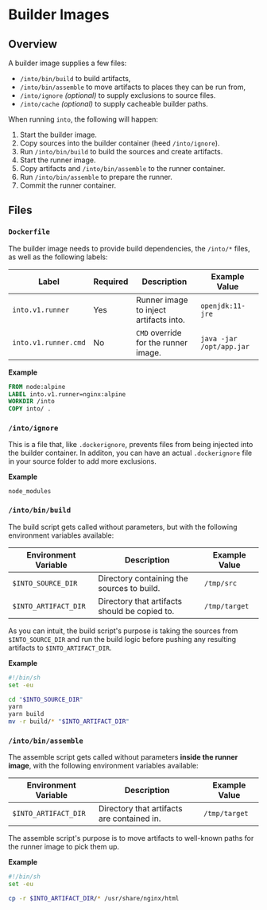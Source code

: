 # Builder Images

## Overview

A builder image supplies a few files:

- `/into/bin/build` to build artifacts,
- `/into/bin/assemble` to move artifacts to places they can be run from,
- `/into/ignore` _(optional)_ to supply exclusions to source files.
- `/into/cache` _(optional)_ to supply cacheable builder paths.

When running `into`, the following will happen:

1. Start the builder image.
2. Copy sources into the builder container (heed `/into/ignore`).
3. Run `/into/bin/build` to build the sources and create artifacts.
4. Start the runner image.
5. Copy artifacts and `/into/bin/assemble` to the runner container.
6. Run `/into/bin/assemble` to prepare the runner.
7. Commit the runner container.

## Files

### `Dockerfile`

The builder image needs to provide build dependencies, the `/into/*` files, as
well as the following labels:

| Label                | Required | Description                            | Example Value            |
| -------------------- | -------- | -------------------------------------- | ------------------------ |
| `into.v1.runner`     | Yes      | Runner image to inject artifacts into. | `openjdk:11-jre`         |
| `into.v1.runner.cmd` | No       | `CMD` override for the runner image.   | `java -jar /opt/app.jar` |

**Example**

```dockerfile
FROM node:alpine
LABEL into.v1.runner=nginx:alpine
WORKDIR /into
COPY into/ .
```

### `/into/ignore`

This is a file that, like `.dockerignore`, prevents files from being injected
into the builder container. In additon, you can have an actual `.dockerignore`
file in your source folder to add more exclusions.

**Example**

```dockerignore
node_modules
```

### `/into/bin/build`

The build script gets called without parameters, but with the following
environment variables available:

| Environment Variable | Description                                   | Example Value |
| -------------------- | --------------------------------------------- | ------------- |
| `$INTO_SOURCE_DIR`   | Directory containing the sources to build.    | `/tmp/src`    |
| `$INTO_ARTIFACT_DIR` | Directory that artifacts should be copied to. | `/tmp/target` |

As you can intuit, the build script's purpose is taking the sources from
`$INTO_SOURCE_DIR` and run the build logic before pushing any resulting
artifacts to `$INTO_ARTIFACT_DIR`.

**Example**

```sh
#!/bin/sh
set -eu

cd "$INTO_SOURCE_DIR"
yarn
yarn build
mv -r build/* "$INTO_ARTIFACT_DIR"
```

### `/into/bin/assemble`

The assemble script gets called without parameters **inside the runner image**,
with the following environment variables available:

| Environment Variable | Description                                | Example Value |
| -------------------- | ------------------------------------------ | ------------- |
| `$INTO_ARTIFACT_DIR` | Directory that artifacts are contained in. | `/tmp/target` |

The assemble script's purpose is to move artifacts to well-known paths for the
runner image to pick them up.

**Example**

```sh
#!/bin/sh
set -eu

cp -r $INTO_ARTIFACT_DIR/* /usr/share/nginx/html
```
